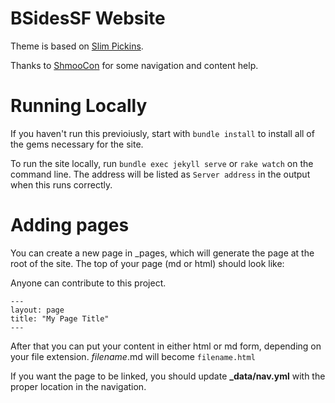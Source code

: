 BSidesSF Website
=================

Theme is based on [Slim Pickins](https://chrisanthropic.github.io/slim-pickins-jekyll-theme/).

Thanks to [ShmooCon](http://shmoocon.org/) for some navigation and content help.

Running Locally
=================

If you haven't run this previoiusly, start with ```bundle install``` to install all of the gems necessary for the site.

To run the site locally, run ```bundle exec jekyll serve``` or ```rake watch``` on the command line. The address will be listed as ```Server address``` in the output when this runs correctly.

Adding pages
============

You can create a new page in \_pages, which will generate the page at the root of the site.  The top of your page (md or html) should look like:

Anyone can contribute to this project.

```
---
layout: page
title: "My Page Title"
---
```

After that you can put your content in either html or md form, depending on your file extension.   _filename_.md will become `filename.html`

If you want the page to be linked, you should update __\_data/nav.yml__ with the proper
location in the navigation.
